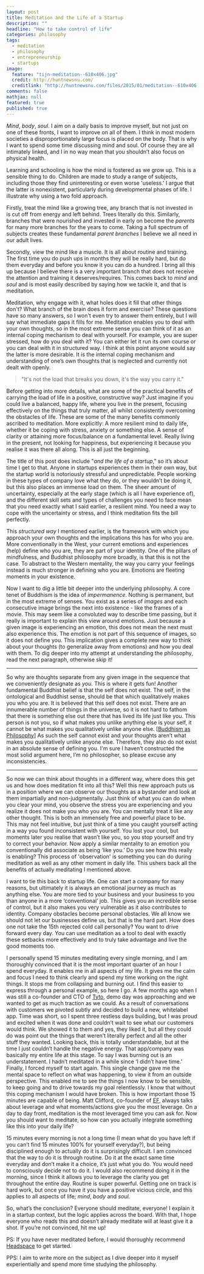 ```yaml
---
layout: post
title: Meditation and the Life of a Startup
description: ""
headline: "How to take control of life"
categories: philosophy
tags:
  - meditation
  - philosophy
  - entrepreneurship
  - startups
image:
  feature: "tijn-meditation--610x406.jpg"
  credit: http://huntnewsnu.com/
  creditlink: "http://huntnewsnu.com/files/2015/01/meditation--610x406.jpg"
comments: false
mathjax: null
featured: true
published: true
---
```


_Mind_, _body_, _soul_. I aim on a daily basis to improve myself, but not just on one of these fronts, I want to improve on all of them. I think in most modern societies a disproportionately large focus is placed on the body. That is why I want to spend some time discussing mind and soul. Of course they are all intimately linked, and I in no way mean that you shouldn’t also focus on physical health.

Learning and schooling is how the mind is fostered as we grow up. This is a sensible thing to do. Children are made to study a range of subjects, including those they find uninteresting or even worse 'useless.' I argue that the latter is nonexistent, particularly during developmental phases of life. I illustrate why using a two fold approach.

Firstly, treat the mind like a growing tree, any branch that is not invested in is cut off from energy and left behind. Trees literally do this. Similarly, branches that were nourished and invested in early on become the _parents_ for many more branches for the years to come. Taking a full spectrum of subjects creates these fundamental _parent branches_ I believe we all need in our adult lives.

Secondly, view the mind like a muscle. It is all about routine and training. The first time you do push ups in months they will be really hard, but do them everyday and before you know it you can do a hundred. I bring all this up because I believe there is a very important branch that does not receive the attention and training it deserves/requires. This comes back to _mind_ and _soul_ and is most easily described by saying how we tackle it, and that is meditation.

Meditation, why engage with it, what holes does it fill that other things don't? What branch of the brain does it form and exercise? These questions have so many answers, so I won't even try to answer them entirely, but I will say what immediate gaps it fills for me. Meditation enables you to deal with your own thoughts, so in the most extreme sense you can think of it as an internal coping mechanism to deal with yourself. For example, you are super stressed, how do you deal with it? You can either let it run its own course or you can deal with it in structured way. I think at this point anyone would say the latter is more desirable. It is the internal coping mechanism and understanding of one’s own thoughts that is neglected and currently not dealt with openly.

> "It's not the load that breaks you down, it's the way you carry it."

Before getting into more details, what are some of the practical benefits of carrying the load of life in a positive, constructive way? Just imagine if you could live a balanced, happy life, where you live in the present, focusing effectively on the things that truly matter, all whilst consistently overcoming the obstacles of life. These are some of the many benefits commonly ascribed to meditation. More explicitly: A more resilient mind to daily life, whether it be coping with stress, anxiety or something else.  A sense of clarity or attaining more focus/balance on a fundamental level. Really living in the present, not looking for happiness, but experiencing it because you realise it was there all along. This is all just the beginning.

The title of this post does include "_and the life of a startup_," so it’s about time I get to that. Anyone in startups experiences them in their own way, but the startup world is notoriously stressful and unpredictable. People working in these types of company love what they do, or they wouldn’t be doing it, but this also places an immense load on them. The sheer amount of uncertainty, especially at the early stage (which is all I have experience of), and the different skill sets and types of challenges you need to face mean that you need exactly what I said earlier, a resilient mind. You need a way to cope with the uncertainty or stress, and I think meditation fits the bill perfectly.

This _structured way_ I mentioned earlier, is the framework with which you approach your own thoughts and the implications this has for who you are. More conventionally in the West, your current emotions and experiences (help) define who you are, they are part of your identity. One of the pillars of mindfulness, and Buddhist philosophy more broadly, is that this is not the case. To abstract to the Western mentality, the way you carry your feelings instead is much stronger in defining who you are. Emotions are fleeting moments in your existence.

Now I want to dig a little bit deeper into the underlying philosophy. A core tenet of Buddhism is the idea of *impermanence*. Nothing is permanent, but in the most extreme of senses. You exist as a series of _images_ and each consecutive image brings the next into existence - like the frames of a movie. This may seem like a convoluted way to describe time passing, but it really is important to explain this view around emotions. Just because a given image is experiencing an emotion, this does not mean the next must also experience this. The emotion is not part of this sequence of images, so it does not define you. This implication gives a complete new way to think about your thoughts (to generalize away from emotions) and how you deal with them. To dig deeper into my attempt at understanding the philosophy, read the next paragraph, otherwise skip it!

--------------------------------
So why are thoughts separate from any given image in the sequence that we conveniently designate as _you_. This is where it gets fun! Another fundamental Buddhist belief is that the self does not exist. The self, in the ontological and Buddhist sense, should be that which qualitatively makes you who you are. It is believed that this self does not exist. There are an innumerable number of things in the universe, so it is not hard to fathom that there is something else out there that has lived its life just like you. This person is not you, so if what makes you unlike anything else is your self, it cannot be what makes you qualitatively unlike anyone else. [[Buddhism as Philosophy](https://books.google.co.uk/books/about/Buddhism_as_Philosophy.html?id=bK6O4Z7RyH8C&source=kp_cover&hl=en)] As such the self cannot exist and your thoughts aren’t what makes you qualitatively unlike anyone else. Therefore, they also do not exist in an absolute sense of defining you. I'm sure I haven’t constructed the most solid argument here, I’m no philosopher, so please excuse any inconsistencies.

--------------------------------

So now we can think about thoughts in a different way, where does this get us and how does meditation fit into all this? Well this new approach puts us in a position where we can observe our thoughts as a bystander and look at them impartially and non-judgmentally. Just think of what you can do when you clear your mind, you observe the stress you are experiencing and you realize it does not make you who you are. You can mentally treat it like any other thought. This is both an immensely free and powerful place to be. This may not feel intuitive, but just think of a time you caught yourself acting in a way you found inconsistent with yourself. You lost your cool, but moments later you realise that wasn’t like you, so you stop yourself and try to correct your behavior. Now apply a similar mentality to an emotion you conventionally did associate as being ‘like you.’ Do you see how this really is enabling? This process of 'observation' is something you can do during meditation as well as any other moment in daily life. This ushers back all the benefits of actually meditating I mentioned above.

I want to tie this back to startup life. One can start a company for many reasons, but ultimately it is always an emotional journey as much as anything else. You are more tied to your business and your business to you than anyone in a more ‘conventional’ job. This gives you an incredible sense of control, but it also makes you very vulnerable as it also contributes to identity. Company obstacles become personal obstacles. We all know we should not let our businesses define us, but that is the hard part. How does one not take the 15th rejected cold call personally? You want to drive forward every day. You can use meditation as a tool to deal with exactly these setbacks more effectively and to truly take advantage and live the good moments too.

I personally spend 15 minutes meditating every single morning, and I am thoroughly convinced that it is the most important quarter of an hour I spend everyday. It enables me in all aspects of my life. It gives me the calm and focus I need to think clearly and spend my time working on the right things. It stops me from collapsing and burning out. I find this easier to express through a personal example, so here I go.  A few months ago when I was still a co-founder and CTO of [Tyto](https://trytyto.com/), demo day was approaching and we wanted to get as much traction as we could. As a result of conversations with customers we pivoted subtly and decided to build a new, whitelabel app. Time was  short, so I spent three restless days building, but I was proud and excited when it was done and couldn’t wait to see what our customers would think. We showed it to them and yes, they liked it, but all they could do was point out the things that weren’t literally perfect and all the other stuff they wanted. Looking back, this is totally understandable, but at the time I just couldn’t handle the negative energy. That app/company was basically my entire life at this stage. To say I was burning out is an understatement. I hadn’t meditated in a while since ‘I didn’t have time.’ Finally, I forced myself to start again. This single change gave me the mental space to reflect on what was happening, to view it from an outside perspective. This enabled me to see the things I now know to be sensible, to keep going and to drive towards my goal relentlessly. I know that without this coping mechanism I would have broken. This is how important those 15 minutes are capable of being. Matt Clifford, co-founder of [EF](http://www.joinef.com/), always talks about leverage and what moments/actions give you the most leverage. On a day to day front, meditation is the most leveraged time you can ask for. Now you should want to meditate, so how can you actually integrate something like this into your daily life?

15 minutes every morning is not a long time (I mean what do you have left if you can’t find 15 minutes 100% for yourself everyday?), but being disciplined enough to actually do it is surprisingly difficult. I am convinced that the way to do it is through routine. Do it at the exact same time everyday and don’t make it a choice, it’s just what you do. You would need to consciously decide not to do it. I would also recommend doing it in the morning, since I think it allows you to leverage the clarity you get throughout the entire day. Routine is super powerful. Getting one on track is hard work, but once you have it you have a positive vicious circle, and this applies to all aspects of life; _mind_, _body_ and _soul_.

So, what’s the conclusion? Everyone should meditate, everyone! I explain it in a startup context, but the logic applies across the board. With that, I hope everyone who reads this and doesn’t already meditate will at least give it a shot. If you’re not convinced, hit me up!


PS: If you have never meditated before, I would thoroughly recommend [Headspace](https://www.headspace.com/) to get started.

PPS: I aim to write more on the subject as I dive deeper into it myself experientially and spend more time studying the philosophy.
